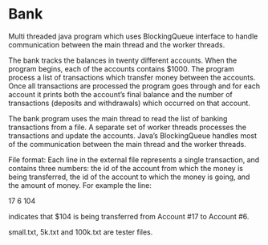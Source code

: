 # Bank
Multi threaded java program which uses BlockingQueue interface to handle communication between the main thread and the worker threads. 

The bank tracks the balances in twenty different accounts. When the program begins, each of the accounts contains $1000. The program process a list of transactions which transfer money between the accounts. Once all transactions are processed the program goes through and for each account it prints both the account’s final balance and the number of transactions (deposits and withdrawals) which occurred on that account.

The bank program uses the main thread to read the list of banking transactions from a file. A separate set of worker threads processes the transactions and update the accounts. Java’s BlockingQueue handles most of the communication between the main thread and the worker threads.

File format: Each line in the external file represents a single transaction, and contains three numbers: the id of the account from which the money is being transferred, the id of the account to which the money is going, and the amount of money. For example the line:

17 6 104

indicates that $104 is being transferred from Account #17 to Account #6.

small.txt, 5k.txt and 100k.txt are tester files.
